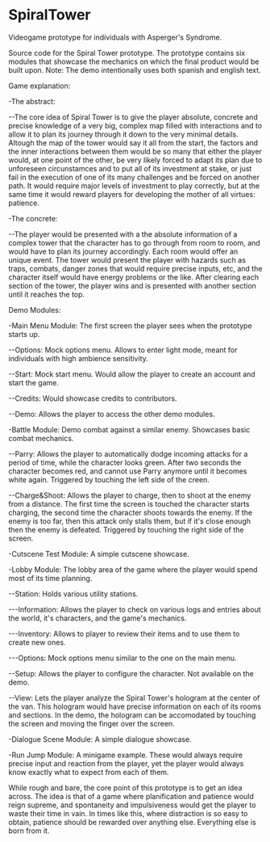 # SpiralTower
Videogame prototype for individuals with Asperger's Syndrome.

Source code for the Spiral Tower prototype. The prototype contains six modules that showcase the mechanics on which the final product would be built upon.
Note: The demo intentionally uses both spanish and english text.

Game explanation:

-The abstract:

--The core idea of Spiral Tower is to give the player absolute, concrete and precise knowledge of a very big, complex map filled with interactions and to allow it to 
plan its journey through it down to the very minimal details. Altough the map of the tower would say it all from the start, the factors and the inner interactions 
between them would be so many that either the player would, at one point of the other, be very likely forced to adapt its plan due to unforeseen circunstamces and 
to put all of its  investment at stake, or just fail in the execution of one of its many challenges and be forced on another path. It would require major levels 
of investment to play correctly, but at the same time it would reward players for developing the mother of all virtues: patience.

-The concrete:

--The player would be presented with a the absolute information of a complex tower that the character has to go through from room to room, and would have to plan 
its journey accordingly. Each room would offer an unique event. The tower would present the player with hazards such as traps, combats, danger zones that 
would require precise inputs, etc, and the character itself would have energy problems or the like. After clearing each section of the tower, the player wins 
and is presented with another section until it reaches the top.

Demo Modules:

-Main Menu Module: The first screen the player sees when the prototype starts up.

--Options: Mock options menu. Allows to enter light mode, meant for individuals with high ambience sensitivity.

--Start: Mock start menu. Would allow the player to create an account and start the game.

--Credits: Would showcase credits to contributors.

--Demo: Allows the player to access the other demo modules.

-Battle Module: Demo combat against a similar enemy. Showcases basic combat mechanics.

--Parry: Allows the player to automatically dodge incoming attacks for a period of time, while the character looks green. After two seconds the character becomes red,
and cannot use Parry anymore until it becomes white again. Triggered by touching the left side of the creen.

--Charge&Shoot: Allows the player to charge, then to shoot at the enemy from a distance. The first time the screen is touched the character starts charging, the second time the character shoots towards the enemy. If the enemy is too far, then this attack only stalls them, but if it's close enough then the enemy is defeated. Triggered by touching the right side of the screen.

-Cutscene Test Module: A simple cutscene showcase.

-Lobby Module: The lobby area of the game where the player would spend most of its time planning.

--Station: Holds various utility stations.

---Information: Allows the player to check on various logs and entries about the world, it's characters, and the game's mechanics.

---Inventory: Allows to player to review their items and to use them to create new ones.

---Options: Mock options menu similar to the one on the main menu.

--Setup: Allows the player to configure the character. Not available on the demo.

--View: Lets the player analyze the Spiral Tower's hologram at the center of the van. This hologram would have precise information on each of its rooms and sections.
In the demo, the hologram can be accomodated by touching the screen and moving the finger over the screen.

-Dialogue Scene Module: A simple dialogue showcase.

-Run Jump Module: A minigame example. These would always require precise input and reaction from the player, yet the player would always know exactly what to expect
from each of them.

While rough and bare, the core point of this prototype is to get an idea across. The idea is that of a game where planification and patience would reign supreme,
and spontaneity and impulsiveness would get the player to waste their time in vain. In times like this, where distraction is so easy to obtain, patience should be 
rewarded over anything else. Everything else is born from it.
